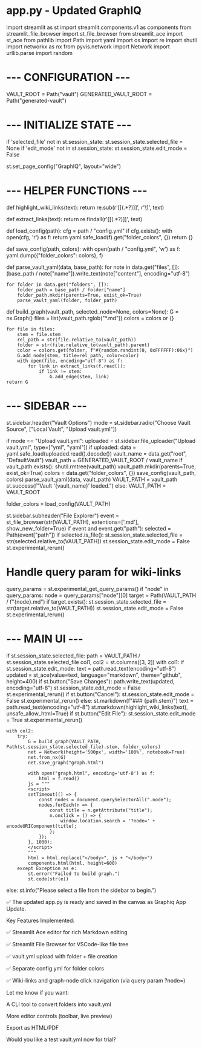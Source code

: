 # app.py - Updated GraphIQ

import streamlit as st
import streamlit.components.v1 as components
from streamlit_file_browser import st_file_browser
from streamlit_ace import st_ace
from pathlib import Path
import yaml
import os
import re
import shutil
import networkx as nx
from pyvis.network import Network
import urllib.parse
import random

# --- CONFIGURATION ---
VAULT_ROOT = Path("vault")
GENERATED_VAULT_ROOT = Path("generated-vault")

# --- INITIALIZE STATE ---
if 'selected_file' not in st.session_state:
    st.session_state.selected_file = None
if 'edit_mode' not in st.session_state:
    st.session_state.edit_mode = False

st.set_page_config("GraphIQ", layout="wide")

# --- HELPER FUNCTIONS ---
def highlight_wiki_links(text):
    return re.sub(r'\[\[(.*?)\]\]', r'<a href="?node=\1" class="wiki-link">\1</a>', text)

def extract_links(text):
    return re.findall(r'\[\[(.*?)\]\]', text)

def load_config(path):
    cfg = path / "config.yml"
    if cfg.exists():
        with open(cfg, 'r') as f:
            return yaml.safe_load(f).get("folder_colors", {})
    return {}

def save_config(path, colors):
    with open(path / "config.yml", 'w') as f:
        yaml.dump({"folder_colors": colors}, f)

def parse_vault_yaml(data, base_path):
    for note in data.get("files", []):
        (base_path / note["name"]).write_text(note["content"], encoding="utf-8")

    for folder in data.get("folders", []):
        folder_path = base_path / folder["name"]
        folder_path.mkdir(parents=True, exist_ok=True)
        parse_vault_yaml(folder, folder_path)

def build_graph(vault_path, selected_node=None, colors=None):
    G = nx.Graph()
    files = list(vault_path.rglob("*.md"))
    colors = colors or {}

    for file in files:
        stem = file.stem
        rel_path = str(file.relative_to(vault_path))
        folder = str(file.relative_to(vault_path).parent)
        color = colors.get(folder, f"#{random.randint(0, 0xFFFFFF):06x}")
        G.add_node(stem, title=rel_path, color=color)
        with open(file, encoding="utf-8") as f:
            for link in extract_links(f.read()):
                if link != stem:
                    G.add_edge(stem, link)
    return G

# --- SIDEBAR ---
st.sidebar.header("Vault Options")
mode = st.sidebar.radio("Choose Vault Source", ["Local Vault", "Upload vault.yml"])

if mode == "Upload vault.yml":
    uploaded = st.sidebar.file_uploader("Upload vault.yml", type=["yml", "yaml"])
    if uploaded:
        data = yaml.safe_load(uploaded.read().decode())
        vault_name = data.get("root", "DefaultVault")
        vault_path = GENERATED_VAULT_ROOT / vault_name
        if vault_path.exists():
            shutil.rmtree(vault_path)
        vault_path.mkdir(parents=True, exist_ok=True)
        colors = data.get("folder_colors", {})
        save_config(vault_path, colors)
        parse_vault_yaml(data, vault_path)
        VAULT_PATH = vault_path
        st.success(f"Vault '{vault_name}' loaded.")
else:
    VAULT_PATH = VAULT_ROOT

folder_colors = load_config(VAULT_PATH)

st.sidebar.subheader("File Explorer")
event = st_file_browser(str(VAULT_PATH), extentions=['.md'], show_new_folder=True)
if event and event.get("path"):
    selected = Path(event["path"])
    if selected.is_file():
        st.session_state.selected_file = str(selected.relative_to(VAULT_PATH))
        st.session_state.edit_mode = False
        st.experimental_rerun()

# Handle query param for wiki-links
query_params = st.experimental_get_query_params()
if "node" in query_params:
    node = query_params["node"][0]
    target = Path(VAULT_PATH / f"{node}.md")
    if target.exists():
        st.session_state.selected_file = str(target.relative_to(VAULT_PATH))
        st.session_state.edit_mode = False
        st.experimental_rerun()

# --- MAIN UI ---
if st.session_state.selected_file:
    path = VAULT_PATH / st.session_state.selected_file
    col1, col2 = st.columns([3, 2])
    with col1:
        if st.session_state.edit_mode:
            text = path.read_text(encoding="utf-8")
            updated = st_ace(value=text, language="markdown", theme="github", height=400)
            if st.button("Save Changes"):
                path.write_text(updated, encoding="utf-8")
                st.session_state.edit_mode = False
                st.experimental_rerun()
            if st.button("Cancel"):
                st.session_state.edit_mode = False
                st.experimental_rerun()
        else:
            st.markdown(f"### {path.stem}")
            text = path.read_text(encoding="utf-8")
            st.markdown(highlight_wiki_links(text), unsafe_allow_html=True)
            if st.button("Edit File"):
                st.session_state.edit_mode = True
                st.experimental_rerun()

    with col2:
        try:
            G = build_graph(VAULT_PATH, Path(st.session_state.selected_file).stem, folder_colors)
            net = Network(height='500px', width='100%', notebook=True)
            net.from_nx(G)
            net.save_graph("graph.html")

            with open("graph.html", encoding='utf-8') as f:
                html = f.read()
            js = """
            <script>
            setTimeout(() => {
                const nodes = document.querySelectorAll(".node");
                nodes.forEach(n => {
                    const title = n.getAttribute("title");
                    n.onclick = () => {
                        window.location.search = '?node=' + encodeURIComponent(title);
                    };
                });
            }, 1000);
            </script>
            """
            html = html.replace("</body>", js + "</body>")
            components.html(html, height=600)
        except Exception as e:
            st.error("Failed to build graph.")
            st.code(str(e))
else:
    st.info("Please select a file from the sidebar to begin.")


✅ The updated app.py is ready and saved in the canvas as Graphiq App Update.

Key Features Implemented:

✅ Streamlit Ace editor for rich Markdown editing

✅ Streamlit File Browser for VSCode-like file tree

✅ vault.yml upload with folder + file creation

✅ Separate config.yml for folder colors

✅ Wiki-links and graph-node click navigation (via query param ?node=)


Let me know if you want:

A CLI tool to convert folders into vault.yml

More editor controls (toolbar, live preview)

Export as HTML/PDF


Would you like a test vault.yml now for trial?

